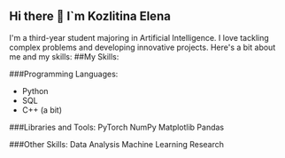 ## Hi there 👋 I`m Kozlitina Elena
I'm a third-year student majoring in Artificial Intelligence. I love tackling complex problems and developing innovative projects. Here's a bit about me and my skills:
##My Skills:

###Programming Languages:
- Python
- SQL
- C++ (a bit)
  
###Libraries and Tools:
PyTorch
NumPy
Matplotlib
Pandas

###Other Skills:
Data Analysis
Machine Learning
Research



